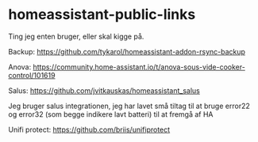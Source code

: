 # homeassistant-public-links

Ting jeg enten bruger, eller skal kigge på.



Backup:
https://github.com/tykarol/homeassistant-addon-rsync-backup

Anova:
https://community.home-assistant.io/t/anova-sous-vide-cooker-control/101619

Salus:
https://github.com/jvitkauskas/homeassistant_salus

Jeg bruger salus integrationen, jeg har lavet små tiltag til at bruge error22 og error32 (som begge indikere lavt batteri) til at fremgå af HA

Unifi protect:
https://github.com/briis/unifiprotect
